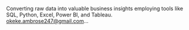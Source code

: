 Converting raw data into valuable business insights employing tools like 
SQL, Python, Excel, Power BI, and Tableau.
okeke.ambrose247@gmail.com...

<!---
Mhaykuce/Mhaykuce is a ✨ special ✨ repository because its `README.md` (this file) appears on your GitHub profile.
You can click the Preview link to take a look at your changes.
--->
